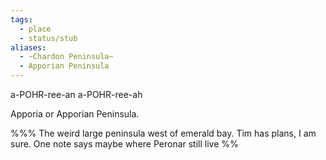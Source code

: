 ```yaml
---
tags:
  - place
  - status/stub
aliases:
  - ~Chardon Peninsula~
  - Apporian Peninsula
---
```



a-POHR-ree-an
a-POHR-ree-ah

Apporia or Apporian Peninsula.


%%% The weird large peninsula west of emerald bay. Tim has plans, I am sure. One note says maybe where Peronar still live %%